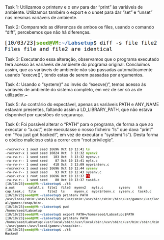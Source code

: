 Task 1: Utilizamos o printenv e o env para dar “print” às variáveis de ambiente. Utilizamos também o  export e o unset  para dar “set” e “unset” nas mesmas variáveis de ambiente.

Task 2: Comparando as diferenças de ambos os files, usando o comando “diff”, percebemos que não há diferenças. 

![image 1](docs/images/Imagem1.png)

Task 3: Executando essa alteração, observamos que o programa executado terá acesso às variáveis de ambiente do programa original. Concluímos assim, que as variáveis de ambiente não são passadas automaticamente usando “execve()”, tendo estas de serem passadas por argumentos.

Task 4: Usando o “system()” ao invés do “execve()”, temos acesso às variáveis de ambiente do sistema completo, em vez de ser só as de utilizador.~

Task 5: Ao contrário do espectável, apenas as variáveis PATH e ANY_NAME estavam presentes, faltando assim a LD_LIBRARY_PATH, que não estava disponível por questões de segurança.

Task 6: Foi possível alterar o “PATH” para o programa, de forma a que ao executar o “a.out”, este executasse o nosso ficheiro “ls” que dava “print” em “You just got hacked!”, em vez de executar o “system(“ls”). Desta forma o códico malicioso está a correr com “root privilegie”.

![image 2](docs/images/1af0b6f8-cedf-4f9b-938f-ac3c58a0d097.jpg)
